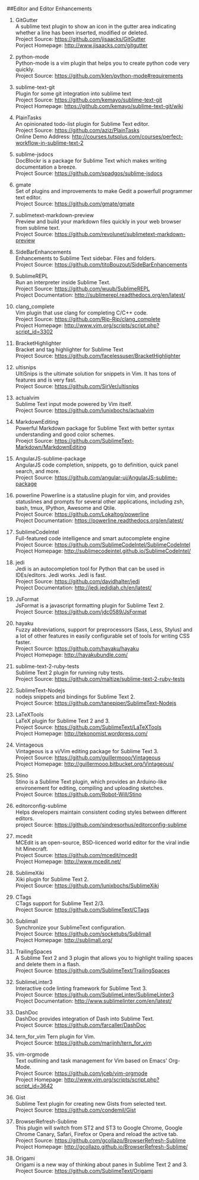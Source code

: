 ##Editor and Editor Enhancements 

1. GitGutter  
A sublime text plugin to show an icon in the gutter area indicating whether a line has been inserted, modified or deleted.  
Project Source: https://github.com/jisaacks/GitGutter  
Porject Homepage: http://www.jisaacks.com/gitgutter

1. python-mode  
Python-mode is a vim plugin that helps you to create python code very quickly.  
Project Source: https://github.com/klen/python-mode#requirements

1. sublime-text-git  
Plugin for some git integration into sublime text  
Project Source: https://github.com/kemayo/sublime-text-git  
Project Homepage: https://github.com/kemayo/sublime-text-git/wiki

1. PlainTasks  
An opinionated todo-list plugin for Sublime Text editor.  
Project Source: https://github.com/aziz/PlainTasks  
Online Demo Address: http://courses.tutsplus.com/courses/perfect-workflow-in-sublime-text-2

1. sublime-jsdocs  
DocBlockr is a package for Sublime Text which makes writing documentation a breeze.  
Project Source:  https://github.com/spadgos/sublime-jsdocs  

1. gmate  
Set of plugins and improvements to make Gedit a powerfull programmer text editor.  
Project Source: https://github.com/gmate/gmate  

1. sublimetext-markdown-preview  
Preview and build your markdown files quickly in your web browser from sublime text.  
Project Source: https://github.com/revolunet/sublimetext-markdown-preview  

1. SideBarEnhancements  
Enhancements to Sublime Text sidebar. Files and folders.  
Project Source:  https://github.com/titoBouzout/SideBarEnhancements 

1. SublimeREPL  
Run an interpreter inside Sublime Text.  
Project Source: https://github.com/wuub/SublimeREPL  
Project Documentation: http://sublimerepl.readthedocs.org/en/latest/

1. clang_complete  
Vim plugin that use clang for completing C/C++ code.  
Project Source: https://github.com/Rip-Rip/clang_complete  
Project Homepage: http://www.vim.org/scripts/script.php?script_id=3302  

1. BracketHighlighter  
Bracket and tag highlighter for Sublime Text  
Project Source: https://github.com/facelessuser/BracketHighlighter  

1. ultisnips  
UltiSnips is the ultimate solution for snippets in Vim. It has tons of features and is very fast.  
Project Source: https://github.com/SirVer/ultisnips  
   
1. actualvim  
Sublime Text input mode powered by Vim itself.   
Project Source: https://github.com/lunixbochs/actualvim

1. MarkdownEditing  
Powerful Markdown package for Sublime Text with better syntax understanding and good color schemes.  
Proejct Source: https://github.com/SublimeText-Markdown/MarkdownEditing   
  
1. AngularJS-sublime-package  
AngularJS code completion, snippets, go to definition, quick panel search, and more.   
Project Source: https://github.com/angular-ui/AngularJS-sublime-package 

1. powerline
Powerline is a statusline plugin for vim, and provides statuslines and prompts for several other applications, including zsh, bash, tmux, IPython, Awesome and Qtile.  
Project Source: https://github.com/Lokaltog/powerline  
Project Documentation: https://powerline.readthedocs.org/en/latest/

1. SublimeCodeIntel  
Full-featured code intelligence and smart autocomplete engine  
Project Source: https://github.com/SublimeCodeIntel/SublimeCodeIntel  
Project Homepage: http://sublimecodeintel.github.io/SublimeCodeIntel/

1. jedi  
Jedi is an autocompletion tool for Python that can be used in IDEs/editors. Jedi works. Jedi is fast.  
Project Source: https://github.com/davidhalter/jedi  
Project Documentation: http://jedi.jedidjah.ch/en/latest/

1. JsFormat  
JsFormat is a javascript formatting plugin for Sublime Text 2.  
Project Source: https://github.com/jdc0589/JsFormat 

1. hayaku   
Fuzzy abbreviations, support for preprocessors (Sass, Less, Stylus) and a lot of other features in easily configurable set of tools for writing CSS faster.  
Project Source: https://github.com/hayaku/hayaku   
Project Homepage: http://hayakubundle.com/   

1. sublime-text-2-ruby-tests  
Sublime Text 2 plugin for running ruby tests.   
Project Source: https://github.com/maltize/sublime-text-2-ruby-tests 

1. SublimeText-Nodejs   
nodejs snippets and bindings for Sublime Text 2.   
Project Source: https://github.com/tanepiper/SublimeText-Nodejs   

1. LaTeXTools   
LaTeX plugin for Sublime Text 2 and 3.   
Project Source: https://github.com/SublimeText/LaTeXTools   
Project Homepage: http://tekonomist.wordpress.com/  
   
1. Vintageous  
Vintageous is a vi/Vim editing package for Sublime Text 3.   
Project Source: https://github.com/guillermooo/Vintageous  
Project Homepage: http://guillermooo.bitbucket.org/Vintageous/  

1. Stino  
Stino is a Sublime Text plugin, which provides an Arduino-like environement for editing, compiling and uploading sketches.   
Project Source: https://github.com/Robot-Will/Stino   

1. editorconfig-sublime   
Helps developers maintain consistent coding styles between different editors.   
project Source: https://github.com/sindresorhus/editorconfig-sublime  

1. mcedit  
MCEdit is an open-source, BSD-licenced world editor for the viral indie hit Minecraft.  
Project Source: https://github.com/mcedit/mcedit  
Project Homepage: http://www.mcedit.net/  
 
1. SublimeXiki  
Xiki plugin for Sublime Text 2.   
Project Source: https://github.com/lunixbochs/SublimeXiki 

1. CTags   
CTags support for Sublime Text 2/3.   
Project Source: https://github.com/SublimeText/CTags   

1. Sublimall   
Synchronize your SublimeText configuration.     
Project Source: https://github.com/socketubs/Sublimall    
Project Homepage: http://sublimall.org/   

1. TrailingSpaces   
A Sublime Text 2 and 3 plugin that allows you to highlight trailing spaces and delete them in a flash.    
Project Source: https://github.com/SublimeText/TrailingSpaces   

1. SublimeLinter3   
Interactive code linting framework for Sublime Text 3.   
Project Source: https://github.com/SublimeLinter/SublimeLinter3    
Project Documentation: http://www.sublimelinter.com/en/latest/   

1. DashDoc   
DashDoc provides integration of Dash into Sublime Text.    
Project Source: https://github.com/farcaller/DashDoc    
        
1. tern_for_vim 
Tern plugin for Vim.    
Project Source: https://github.com/marijnh/tern_for_vim  

1. vim-orgmode   
Text outlining and task management for Vim based on Emacs' Org-Mode.   
Project Source: https://github.com/jceb/vim-orgmode    
Project Homepage: http://www.vim.org/scripts/script.php?script_id=3642   

1. Gist   
Sublime Text plugin for creating new Gists from selected text.   
Project Source: https://github.com/condemil/Gist   
		
1. BrowserRefresh-Sublime   
This plugin will switch from ST2 and ST3 to Google Chrome, Google Chrome Canary, Safari, 
Firefox or Opera and reload the active tab.   
Project Source: https://github.com/gcollazo/BrowserRefresh-Sublime    
Project Homepage:  http://gcollazo.github.io/BrowserRefresh-Sublime/ 

1. Origami   
Origami is a new way of thinking about panes in Sublime Text 2 and 3.   
Project Source: https://github.com/SublimeText/Origami  
